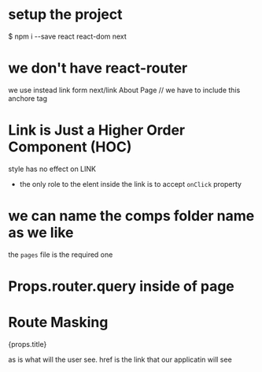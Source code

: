 # setup the project
$ npm i --save react react-dom next

# we don't have react-router
we use instead link form next/link
    <Link href="/about">
      <a>About Page</a>  // we have to include this anchore tag
    </Link>

# Link is Just a Higher Order Component (HOC)
style has no effect on LINK
* the only role to the elent inside the link is to accept `onClick` property

# we can name the comps folder name as we like 
the `pages` file is the required one

# Props.router.query inside of page

# Route Masking
<Link as={`/p/${props.id}`} href={`/post?title=${props.title}`}>
  <a>{props.title}</a>
</Link>

as is what will the user see.
href is the link that our applicatin will see